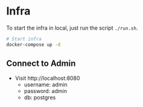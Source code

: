 # Infra
To start the infra in local, just run the script `./run.sh`.


```sh
# Start infra
docker-compose up -d
```

## Connect to Admin
- Visit http://localhost:8080 
  - username: admin
  - password: admin
  - db: postgres
